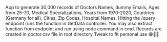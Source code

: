 App to generate 30,000 records of Doctors Names, dummy Emails, Ages from 25-70, Medical Specializations, Years from 1970-2020, Countries (Germany for all), Cities, Zip Codes, Hospital Names. 
Hitting the /query endpoint runs the function in GetData controller. You may also extract function from endpoint and run using node command in cmd.
Records are created in doctor.csv file in root directory
Tweak to fit personal use 😁✌🏻
